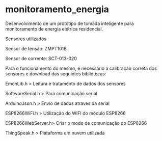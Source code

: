 # monitoramento_energia

Desenvolvimento de um protótipo de tomada inteligente para monitoramento de energia elétrica residencial.

Sensores utilizados

Sensor de tensão: ZMPT101B

Sensor de corrente: SCT-013-020

Para o funcionamento do mesmo, é necessário a calibração correta dos sensores e download das seguintes bibliotecas:


EmonLib.h > Leitura e tratamento de dados dos sensores

SoftwareSerial.h > Para comunicação serial

ArduinoJson.h > Envio de dados atraves da serial

ESP8266WiFi.h > Utilização do WIFI do módulo ESP8266

ESP8266WebServer.h> Criar o modo de comunicação do ESP8266

ThingSpeak.h > Plataforma em nuvem utilizada
